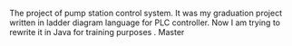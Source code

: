 The project of pump station control system. It was my graduation project written in ladder diagram language for
PLC controller. Now I am trying to rewrite it in Java for training purposes . 
Master
